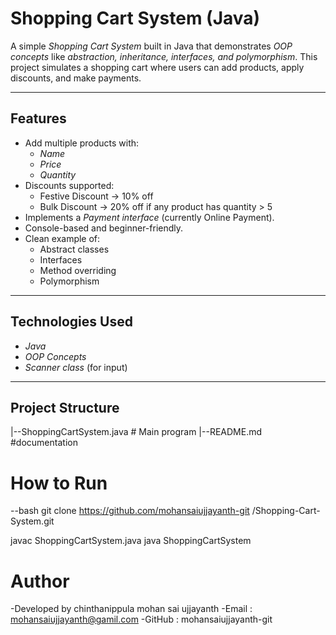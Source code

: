 # Shopping Cart System (Java)

A simple *Shopping Cart System* built in Java that demonstrates *OOP concepts* like *abstraction, inheritance, interfaces, and polymorphism*. This project simulates a shopping cart where users can add products, apply discounts, and make payments.

---

## Features
- Add multiple products with:
  - *Name*
  - *Price*
  - *Quantity*
- Discounts supported:
  - Festive Discount → 10% off  
  - Bulk Discount → 20% off if any product has quantity > 5  
- Implements a *Payment interface* (currently Online Payment).
- Console-based and beginner-friendly.
- Clean example of:
  - Abstract classes
  - Interfaces
  - Method overriding
  - Polymorphism

---

## Technologies Used
- *Java*
- *OOP Concepts*
- *Scanner class* (for input)

---

## Project Structure
|--ShoppingCartSystem.java # Main program
|--README.md               #documentation


# How to Run 
--bash 
git clone https://github.com/mohansaiujjayanth-git /Shopping-Cart-System.git

javac ShoppingCartSystem.java
java ShoppingCartSystem



# Author 
-Developed by chinthanippula mohan sai ujjayanth
-Email : mohansaiujjayanth@gamil.com
-GitHub : mohansaiujjayanth-git